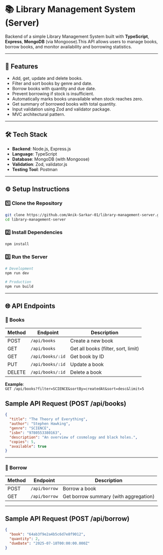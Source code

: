 
# 📚 Library Management System (Server)

Backend of a simple Library Management System built with **TypeScript**, **Express**, **MongoDB** (via Mongoose).This API allows users to manage books, borrow books, and monitor availability and borrowing statistics.

---

## 🚀 Features

- Add, get, update and delete books.
- Filter and sort books by genre and date.
- Borrow books with quantity and due date.
- Prevent borrowing if stock is insufficient.
- Automatically marks books unavailable when stock reaches zero.
- Get summary of borrowed books with total quantity.
- Input validation using Zod and validator package.
- MVC architectural pattern.

---

## 🛠️ Tech Stack

- **Backend**: Node.js, Express.js
- **Language**: TypeScript
- **Database**: MongoDB (with Mongoose)
- **Validation**: Zod, validator.js
- **Testing Tool**: Postman

---

## ⚙️ Setup Instructions

### 1️⃣ Clone the Repository

```bash
git clone https://github.com/Anik-Sarkar-01/library-management-server.git
cd library-management-server
```

### 2️⃣ Install Dependencies

```bash
npm install
```

### 3️⃣ Run the Server

```bash
# Development
npm run dev

# Production
npm run build
```

---

## 🌐 API Endpoints

### 📘 Books

| Method | Endpoint             | Description                        |
|--------|----------------------|------------------------------------|
| POST   | `/api/books`         | Create a new book                  |
| GET    | `/api/books`         | Get all books (filter, sort, limit) |
| GET    | `/api/books/:id`     | Get book by ID                     |
| PUT    | `/api/books/:id`     | Update a book                      |
| DELETE | `/api/books/:id`     | Delete a book                      |

**Example**:  
`GET /api/books?filter=SCIENCE&sortBy=createdAt&sort=desc&limit=5`

## Sample API Request (POST /api/books)

```json
{
  "title": "The Theory of Everything",
  "author": "Stephen Hawking",
  "genre": "SCIENCE",
  "isbn": "9780553380163",
  "description": "An overview of cosmology and black holes.",
  "copies": 5,
  "available": true
}
```

---

### 📗 Borrow

| Method | Endpoint         | Description                            |
|--------|------------------|----------------------------------------|
| POST   | `/api/borrow`    | Borrow a book                          |
| GET    | `/api/borrow`    | Get borrow summary (with aggregation)  |

---

## Sample API Request (POST /api/borrow)

```json
{
  "book": "64ab3f9e2a4b5c6d7e8f9012",
  "quantity": 2,
  "dueDate": "2025-07-18T00:00:00.000Z"
}
```